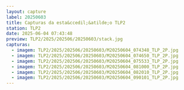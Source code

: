 ```yaml
---
layout: capture
label: 20250603
title: Capturas da esta&ccedil;&atilde;o TLP2
station: TLP2
date: 2025-06-04 07:43:48
preview: TLP2/2025/202506/20250603/stack.jpg
capturas:
  - imagem: TLP2/2025/202506/20250603/M20250604_074348_TLP_2P.jpg
  - imagem: TLP2/2025/202506/20250603/M20250604_074650_TLP_2P.jpg
  - imagem: TLP2/2025/202506/20250603/M20250604_075533_TLP_2P.jpg
  - imagem: TLP2/2025/202506/20250603/M20250604_081000_TLP_2P.jpg
  - imagem: TLP2/2025/202506/20250603/M20250604_082010_TLP_2P.jpg
  - imagem: TLP2/2025/202506/20250603/M20250604_090101_TLP_2P.jpg
---
```

